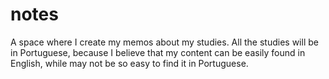 # notes
A space where I create my memos about my studies. All the studies will be in Portuguese, because I believe that my content can be easily found in English, while may not be so easy to find it in Portuguese.

